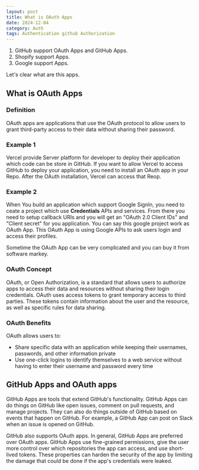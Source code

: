 ```yaml
---
layout: post
title: What is OAuth Apps
date: 2024-12-04
category: Auth
tags: Authentication github Authorization
---
```


1. GitHub support OAuth Apps and GitHub Apps.
2. Shopify support Apps.
3. Google support Apps.


Let's clear what are this apps.

## What is OAuth Apps

### Definition
OAuth apps are applications that use the OAuth protocol to allow users to grant third-party access to their data without sharing their password. 

### Example 1 

Vercel provide Server platform for developer to deploy their application which code can be store in GitHub. If you want to allow Vercel to access GitHub to deploy your application, you need to install an OAuth app in your Repo. After the OAuth installation, Vercel can access that Reop.

### Example 2

When You build an application which support Google SignIn, you need to ceate a project which use **Credentials** APIs and services. From there you need to setup callback URIs and you will get an "OAuth 2.0 Client IDs" and "Client secret" for you application. 
You can say this google project work as OAuth App. This OAuth App is using Google APIs to ask users login and access their profiles.

Sometime the OAuth App can be very complicated and you can buy it from software markey.

### OAuth Concept
OAuth, or Open Authorization, is a standard that allows users to authorize apps to access their data and resources without sharing their login credentials. OAuth uses access tokens to grant temporary access to third parties. These tokens contain information about the user and the resource, as well as specific rules for data sharing. 

### OAuth Benefits
OAuth allows users to: 
- Share specific data with an application while keeping their usernames, passwords, and other information private 
- Use one-click logins to identify themselves to a web service without having to enter their username and password every time 


## GitHub Apps and OAuth apps

GitHub Apps are tools that extend GitHub's functionality. GitHub Apps can do things on GitHub like open issues, comment on pull requests, and manage projects. They can also do things outside of GitHub based on events that happen on GitHub. For example, a GitHub App can post on Slack when an issue is opened on GitHub.

GitHub also supports OAuth apps. In general, GitHub Apps are preferred over OAuth apps. GitHub Apps use fine-grained permissions, give the user more control over which repositories the app can access, and use short-lived tokens. These properties can harden the security of the app by limiting the damage that could be done if the app's credentials were leaked.



